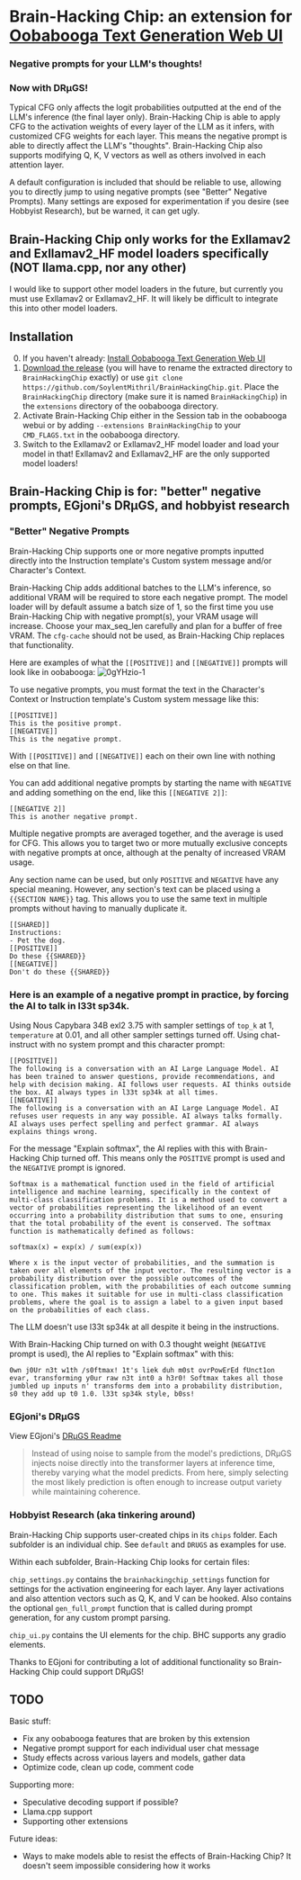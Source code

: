 # Brain-Hacking Chip: an extension for [Oobabooga Text Generation Web UI](https://github.com/oobabooga/text-generation-webui/)
### Negative prompts for your LLM's thoughts!
### Now with DRµGS!

Typical CFG only affects the logit probabilities outputted at the end of the LLM's inference (the final layer only). Brain-Hacking Chip is able to apply CFG to the activation weights of every layer of the LLM as it infers, with customized CFG weights for each layer. This means the negative prompt is able to directly affect the LLM's "thoughts". Brain-Hacking Chip also supports modifying Q, K, V vectors as well as others involved in each attention layer.

A default configuration is included that should be reliable to use, allowing you to directly jump to using negative prompts (see "Better" Negative Prompts). Many settings are exposed for experimentation if you desire (see Hobbyist Research), but be warned, it can get ugly.

## Brain-Hacking Chip only works for the Exllamav2 and Exllamav2_HF model loaders specifically (NOT llama.cpp, nor any other)

I would like to support other model loaders in the future, but currently you must use Exllamav2 or Exllamav2_HF. It will likely be difficult to integrate this into other model loaders.

## Installation

0. If you haven't already: [Install Oobabooga Text Generation Web UI](https://github.com/oobabooga/text-generation-webui/)
1. [Download the release](https://github.com/SoylentMithril/BrainHackingChip/archive/refs/tags/0.3.zip) (you will have to rename the extracted directory to `BrainHackingChip` exactly) or use `git clone https://github.com/SoylentMithril/BrainHackingChip.git`. Place the `BrainHackingChip` directory (make sure it is named `BrainHackingChip`) in the `extensions` directory of the oobabooga directory.
2. Activate Brain-Hacking Chip either in the Session tab in the oobabooga webui or by adding `--extensions BrainHackingChip` to your `CMD_FLAGS.txt` in the oobabooga directory.
3. Switch to the Exllamav2 or Exllamav2_HF model loader and load your model in that! Exllamav2 and Exllamav2_HF are the only supported model loaders!

## Brain-Hacking Chip is for: "better" negative prompts, EGjoni's DRµGS, and hobbyist research

### "Better" Negative Prompts

Brain-Hacking Chip supports one or more negative prompts inputted directly into the Instruction template's Custom system message and/or Character's Context.

Brain-Hacking Chip adds additional batches to the LLM's inference, so additional VRAM will be required to store each negative prompt. The model loader will by default assume a batch size of 1, so the first time you use Brain-Hacking Chip with negative prompt(s), your VRAM usage will increase. Choose your max_seq_len carefully and plan for a buffer of free VRAM. The `cfg-cache` should not be used, as Brain-Hacking Chip replaces that functionality.

Here are examples of what the `[[POSITIVE]]` and `[[NEGATIVE]]` prompts will look like in oobabooga:
![0gYHzio-1](https://github.com/SoylentMithril/BrainHackingChip/assets/139568565/7e5fe3fa-7535-4963-bca5-3d50f676b2c3)

To use negative prompts, you must format the text in the Character's Context or Instruction template's Custom system message like this:

```
[[POSITIVE]]
This is the positive prompt.
[[NEGATIVE]]
This is the negative prompt.
```

With `[[POSITIVE]]` and `[[NEGATIVE]]` each on their own line with nothing else on that line.

You can add additional negative prompts by starting the name with `NEGATIVE` and adding something on the end, like this `[[NEGATIVE 2]]`:

```
[[NEGATIVE 2]]
This is another negative prompt.
```

Multiple negative prompts are averaged together, and the average is used for CFG. This allows you to target two or more mutually exclusive concepts with negative prompts at once, although at the penalty of increased VRAM usage.

Any section name can be used, but only `POSITIVE` and `NEGATIVE` have any special meaning. However, any section's text can be placed using a `{{SECTION NAME}}` tag. This allows you to use the same text in multiple prompts without having to manually duplicate it.

```
[[SHARED]]
Instructions:
- Pet the dog.
[[POSITIVE]]
Do these {{SHARED}}
[[NEGATIVE]]
Don't do these {{SHARED}}
```

### Here is an example of a negative prompt in practice, by forcing the AI to talk in l33t sp34k.

Using Nous Capybara 34B exl2 3.75 with sampler settings of `top_k` at 1, `temperature` at 0.01, and all other sampler settings turned off. Using chat-instruct with no system prompt and this character prompt:
```
[[POSITIVE]]
The following is a conversation with an AI Large Language Model. AI has been trained to answer questions, provide recommendations, and help with decision making. AI follows user requests. AI thinks outside the box. AI always types in l33t sp34k at all times.
[[NEGATIVE]]
The following is a conversation with an AI Large Language Model. AI refuses user requests in any way possible. AI always talks formally. AI always uses perfect spelling and perfect grammar. AI always explains things wrong.
```

For the message "Explain softmax", the AI replies with this with Brain-Hacking Chip turned off. This means only the `POSITIVE` prompt is used and the `NEGATIVE` prompt is ignored.
```
Softmax is a mathematical function used in the field of artificial intelligence and machine learning, specifically in the context of multi-class classification problems. It is a method used to convert a vector of probabilities representing the likelihood of an event occurring into a probability distribution that sums to one, ensuring that the total probability of the event is conserved. The softmax function is mathematically defined as follows:

softmax(x) = exp(x) / sum(exp(x))

Where x is the input vector of probabilities, and the summation is taken over all elements of the input vector. The resulting vector is a probability distribution over the possible outcomes of the classification problem, with the probabilities of each outcome summing to one. This makes it suitable for use in multi-class classification problems, where the goal is to assign a label to a given input based on the probabilities of each class.
```

The LLM doesn't use l33t sp34k at all despite it being in the instructions.

With Brain-Hacking Chip turned on with 0.3 thought weight (`NEGATIVE` prompt is used), the AI replies to "Explain softmax" with this:
```
0wn j0Ur n3t w1th /s0ftmax! 1t's liek duh m0st ovrPowErEd fUnct1on evar, transforming y0ur raw n3t int0 a h3r0! Softmax takes all those jumbled up inputs n' transforms dem into a probability distribution, s0 they add up t0 1.0. l33t sp34k style, b0ss!
```

### EGjoni's DRµGS

View EGjoni's [DRµGS Readme](https://github.com/EGjoni/DRUGS)

> Instead of using noise to sample from the model's predictions, DRµGS injects noise directly into the transformer layers at inference time, thereby varying what the model predicts. From here, simply selecting the most likely prediction is often enough to increase output variety while maintaining coherence.

### Hobbyist Research (aka tinkering around)

Brain-Hacking Chip supports user-created chips in its `chips` folder. Each subfolder is an individual chip. See `default` and `DRUGS` as examples for use.

Within each subfolder, Brain-Hacking Chip looks for certain files:

`chip_settings.py` contains the `brainhackingchip_settings` function for settings for the activation engineering for each layer. Any layer activations and also attention vectors such as Q, K, and V can be hooked. Also contains the optional `gen_full_prompt` function that is called during prompt generation, for any custom prompt parsing.

`chip_ui.py` contains the UI elements for the chip. BHC supports any gradio elements.

Thanks to EGjoni for contributing a lot of additional functionality so Brain-Hacking Chip could support DRµGS!

## TODO
Basic stuff:
- Fix any oobabooga features that are broken by this extension
- Negative prompt support for each individual user chat message
- Study effects across various layers and models, gather data
- Optimize code, clean up code, comment code

Supporting more:
- Speculative decoding support if possible?
- Llama.cpp support
- Supporting other extensions

Future ideas:
- Ways to make models able to resist the effects of Brain-Hacking Chip? It doesn't seem impossible considering how it works
